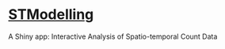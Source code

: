# [STModelling](https://pqiao.shinyapps.io/STModelling/)
A Shiny app:  Interactive Analysis of Spatio-temporal Count Data
